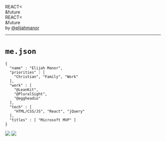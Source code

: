 <!--
{
  "id": "Introduction"
}
-->

<div class="container">
  <div class="bttf">
    <div class="under">
      <span id="topline1">REACT&lt;</span><br>
      <span id="bottomline1">&amp;future </span>
    </div>
    <div class="over">
      <span id="topline2">REACT&lt;</span><br>
      <span id="bottomline2">&amp;future </span>
    </div>
  </div>
</div>

<div id="Introduction-twitter">by <a href="http://twitter.com/elijahmanor">@elijahmanor</a></div>

---

# `me.json`

<div class="Split">
  <div class="Split-column">
    <pre class="language-javascript language--clean language--small"><code>{
  "name" : "Elijah Manor",
  "priorities" : [
    "Christian", "Family", "Work"
  ],
  "work" : [
    "@LeanKit",
    "@PluralSight",
    "@eggheadio"
  ],
  "tech" : [
    "HTML/CSS/JS", "React", "jQuery"
  ],
  "titles" : [ "Microsoft MVP" ]
}</code></pre>
  </div>
  <div class="Split-column">
    <img src="./img/myfamily.jpg" />
    <a href="http://leankit.com" target="_blank"><img src="./img/leankit-wallpaper.png" /></a>
  </div>
</div>  

